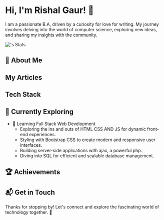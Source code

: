 # Hi, I'm Rishal Gaur! 👋

I am a passionate B.A, driven by a curiosity for love for writing. My journey involves delving into the world of computer science, exploring new ideas, and sharing my insights with the community.

![<username>'s Stats](https://github-readme-stats.vercel.app/api?username=<username>&theme=vue-dark&show_icons=true&hide_border=true&count_private=true)

## 🚀 About Me



## My Articles


## Tech Stack

## 🌱 Currently Exploring

- 🚀 Learning Full Stack Web Development
  - Exploring the ins and outs of HTML CSS AND JS for dynamic front-end experiences.
  - Styling with Bootstrap CSS to create modern and responsive user interfaces.
  - Building server-side applications with ajax, a powerful php.
  - Diving into SQL for efficient and scalable database management.

 ## 🏆 Achievements


## 📬 Get in Touch


Thanks for stopping by! Let's connect and explore the fascinating world of technology together. 🚀



<!--

Here are some ideas to get you started:

- 🔭 I’m currently working on ...
- 🌱 I’m currently learning ...
- 👯 I’m looking to collaborate on ...
- 🤔 I’m looking for help with ...
- 💬 Ask me about ...
- 📫 How to reach me: ...
- 😄 Pronouns: ...
- ⚡ Fun fact: ...
-->
